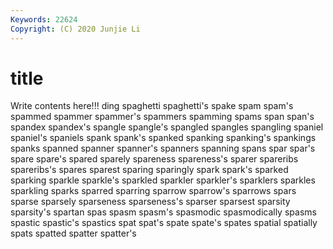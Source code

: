 ```yaml
---
Keywords: 22624
Copyright: (C) 2020 Junjie Li
---
```


# title

Write contents here!!!
ding 
spaghetti 
spaghetti's 
spake 
spam
spam's 
spammed 
spammer 
spammer's 
spammers 
spamming 
spams 
span 
span's 
spandex
spandex's 
spangle 
spangle's 
spangled 
spangles 
spangling 
spaniel 
spaniel's 
spaniels 
spank
spank's 
spanked 
spanking 
spanking's 
spankings 
spanks 
spanned 
spanner 
spanner's 
spanners
spanning 
spans 
spar 
spar's 
spare 
spare's 
spared 
sparely 
spareness 
spareness's
sparer 
spareribs 
spareribs's 
spares 
sparest 
sparing 
sparingly 
spark 
spark's 
sparked
sparking 
sparkle 
sparkle's 
sparkled 
sparkler 
sparkler's 
sparklers 
sparkles 
sparkling 
sparks
sparred 
sparring 
sparrow 
sparrow's 
sparrows 
spars 
sparse 
sparsely 
sparseness 
sparseness's
sparser 
sparsest 
sparsity 
sparsity's 
spartan 
spas 
spasm 
spasm's 
spasmodic 
spasmodically
spasms 
spastic 
spastic's 
spastics 
spat 
spat's 
spate 
spate's 
spates 
spatial
spatially 
spats 
spatted 
spatter 
spatter's 

